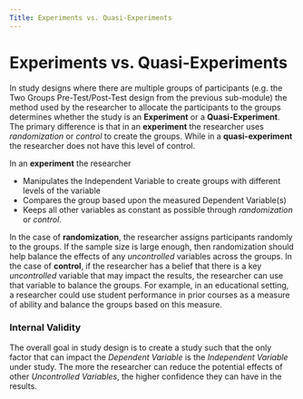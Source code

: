```yaml
---
Title: Experiments vs. Quasi-Experiments
---
```


# Experiments vs. Quasi-Experiments
In study designs where there are multiple groups of participants (e.g. the Two Groups Pre-Test/Post-Test design from the previous sub-module) the method used by the researcher to allocate the participants to the groups determines whether the study is an **Experiment** or a **Quasi-Experiment**. The primary difference is that in an **experiment** the researcher uses *randomization* or *control* to create the groups. While in a **quasi-experiment** the researcher does not have this level of control.

In an **experiment** the researcher
- Manipulates the Independent Variable to create groups with different levels of the variable
- Compares the group based upon the measured Dependent Variable(s)
- Keeps all other variables as constant as possible through *randomization* or *control*.

In the case of **randomization**, the researcher assigns participants randomly to the groups. If the sample size is large enough, then randomization should help balance the effects of any *uncontrolled* variables across the groups. In the case of **control**, if the researcher has a belief that there is a key *uncontrolled* variable that may impact the results, the researcher can use that variable to balance the groups. For example, in an educational setting, a researcher could use student performance in prior courses as a measure of ability and balance the groups based on this measure.

### Internal Validity
The overall goal in study design is to create a study such that the only factor that can impact the *Dependent Variable* is the *Independent Variable* under study. The more the researcher can reduce the potential effects of other *Uncontrolled Variables*, the higher confidence they can have in the results.
